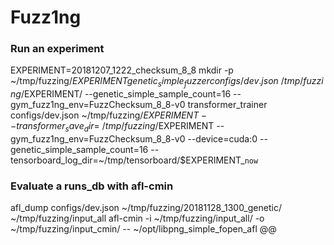 # Fuzz1ng

### Run an experiment

EXPERIMENT=20181207_1222_checksum_8_8
mkdir -p ~/tmp/fuzzing/$EXPERIMENT
genetic_simple_fuzzer configs/dev.json ~/tmp/fuzzing/$EXPERIMENT/ --genetic_simple_sample_count=16 --gym_fuzz1ng_env=FuzzChecksum_8_8-v0
transformer_trainer configs/dev.json ~/tmp/fuzzing/$EXPERIMENT --transformer_save_dir=~/tmp/fuzzing/$EXPERIMENT --gym_fuzz1ng_env=FuzzChecksum_8_8-v0 --device=cuda:0 --genetic_simple_sample_count=16 --tensorboard_log_dir=~/tmp/tensorboard/$EXPERIMENT_`now`

### Evaluate a runs_db with afl-cmin

afl_dump configs/dev.json ~/tmp/fuzzing/20181128_1300_genetic/ ~/tmp/fuzzing/input_all
afl-cmin -i ~/tmp/fuzzing/input_all/ -o ~/tmp/fuzzing/input_cmin/ -- ~/opt/libpng_simple_fopen_afl @@
